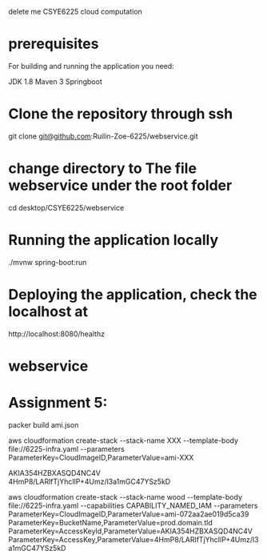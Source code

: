 
delete me
CSYE6225 cloud computation

# prerequisites

For building and running the application you need:

JDK 1.8 Maven 3 Springboot

# Clone the repository through ssh

git clone git@github.com:Ruilin-Zoe-6225/webservice.git

# change directory to The file webservice under the root folder

cd desktop/CSYE6225/webservice

# Running the application locally

./mvnw spring-boot:run

# Deploying the application, check the localhost at

http://localhost:8080/healthz

# webservice

# Assignment 5:

packer build ami.json

aws cloudformation create-stack --stack-name XXX --template-body file://6225-infra.yaml --parameters ParameterKey=CloudImageID,ParameterValue=ami-XXX

AKIA354HZBXASQD4NC4V
4HmP8/LARlfTjYhcIlP+4Umz/l3a1mGC47YSz5kD

aws cloudformation create-stack --stack-name wood --template-body file://6225-infra.yaml --capabilities CAPABILITY_NAMED_IAM --parameters ParameterKey=CloudImageID,ParameterValue=ami-072aa2ae019d5ca39 ParameterKey=BucketName,ParameterValue=prod.domain.tld ParameterKey=AccessKeyId,ParameterValue=AKIA354HZBXASQD4NC4V ParameterKey=AccessKey,ParameterValue=4HmP8/LARlfTjYhcIlP+4Umz/l3a1mGC47YSz5kD
